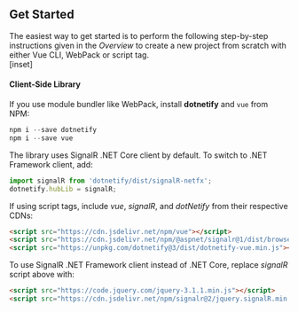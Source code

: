 ## Get Started

The easiest way to get started is to perform the following step-by-step instructions given in the _Overview_ to create a new project from scratch with either Vue CLI, WebPack or script tag.  
[inset]

#### Client-Side Library

If you use module bundler like WebPack, install __dotnetify__ and `vue` from NPM: 
```jsx
npm i --save dotnetify
npm i --save vue
```

The library uses SignalR .NET Core client by default. To switch to .NET Framework client, add:
```jsx
import signalR from 'dotnetify/dist/signalR-netfx';
dotnetify.hubLib = signalR;
```


If using script tags, include _vue_, _signalR_, and _dotNetify_ from their respective CDNs:
```html
<script src="https://cdn.jsdelivr.net/npm/vue"></script>
<script src="https://cdn.jsdelivr.net/npm/@aspnet/signalr@1/dist/browser/signalr.min.js"></script>
<script src="https://unpkg.com/dotnetify@3/dist/dotnetify-vue.min.js"></script>
```

To use SignalR .NET Framework client instead of .NET Core, replace _signalR_ script above with:
```html
<script src="https://code.jquery.com/jquery-3.1.1.min.js"></script>
<script src="https://cdn.jsdelivr.net/npm/signalr@2/jquery.signalR.min.js"></script>
```
